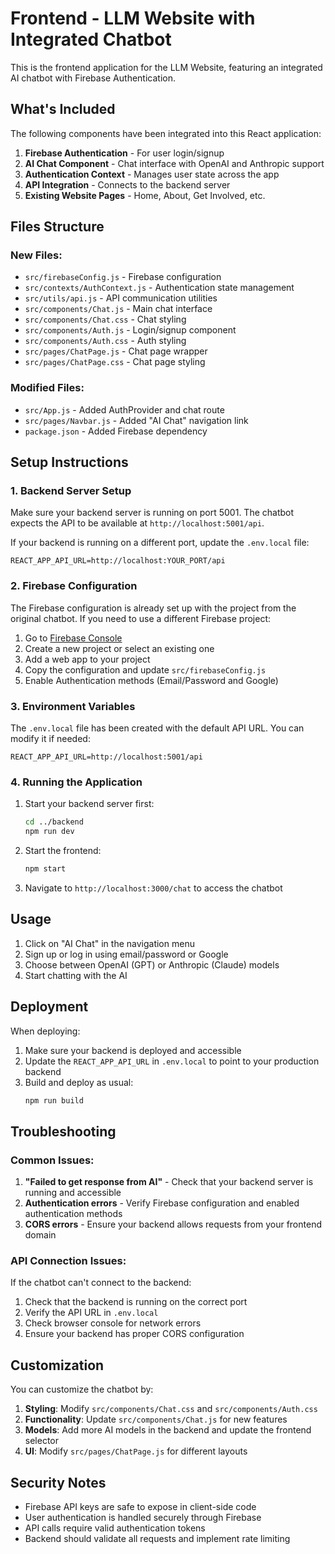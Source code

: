 # Frontend - LLM Website with Integrated Chatbot

This is the frontend application for the LLM Website, featuring an integrated AI chatbot with Firebase Authentication.

## What's Included

The following components have been integrated into this React application:

1. **Firebase Authentication** - For user login/signup
2. **AI Chat Component** - Chat interface with OpenAI and Anthropic support
3. **Authentication Context** - Manages user state across the app
4. **API Integration** - Connects to the backend server
5. **Existing Website Pages** - Home, About, Get Involved, etc.

## Files Structure

### New Files:
- `src/firebaseConfig.js` - Firebase configuration
- `src/contexts/AuthContext.js` - Authentication state management
- `src/utils/api.js` - API communication utilities
- `src/components/Chat.js` - Main chat interface
- `src/components/Chat.css` - Chat styling
- `src/components/Auth.js` - Login/signup component
- `src/components/Auth.css` - Auth styling
- `src/pages/ChatPage.js` - Chat page wrapper
- `src/pages/ChatPage.css` - Chat page styling

### Modified Files:
- `src/App.js` - Added AuthProvider and chat route
- `src/pages/Navbar.js` - Added "AI Chat" navigation link
- `package.json` - Added Firebase dependency

## Setup Instructions

### 1. Backend Server Setup

Make sure your backend server is running on port 5001. The chatbot expects the API to be available at `http://localhost:5001/api`.

If your backend is running on a different port, update the `.env.local` file:
```
REACT_APP_API_URL=http://localhost:YOUR_PORT/api
```

### 2. Firebase Configuration

The Firebase configuration is already set up with the project from the original chatbot. If you need to use a different Firebase project:

1. Go to [Firebase Console](https://console.firebase.google.com/)
2. Create a new project or select an existing one
3. Add a web app to your project
4. Copy the configuration and update `src/firebaseConfig.js`
5. Enable Authentication methods (Email/Password and Google)

### 3. Environment Variables

The `.env.local` file has been created with the default API URL. You can modify it if needed:

```env
REACT_APP_API_URL=http://localhost:5001/api
```

### 4. Running the Application

1. Start your backend server first:
   ```bash
   cd ../backend
   npm run dev
   ```

2. Start the frontend:
   ```bash
   npm start
   ```

3. Navigate to `http://localhost:3000/chat` to access the chatbot

## Usage

1. Click on "AI Chat" in the navigation menu
2. Sign up or log in using email/password or Google
3. Choose between OpenAI (GPT) or Anthropic (Claude) models
4. Start chatting with the AI

## Deployment

When deploying:

1. Make sure your backend is deployed and accessible
2. Update the `REACT_APP_API_URL` in `.env.local` to point to your production backend
3. Build and deploy as usual:
   ```bash
   npm run build
   ```

## Troubleshooting

### Common Issues:

1. **"Failed to get response from AI"** - Check that your backend server is running and accessible
2. **Authentication errors** - Verify Firebase configuration and enabled authentication methods
3. **CORS errors** - Ensure your backend allows requests from your frontend domain

### API Connection Issues:

If the chatbot can't connect to the backend:
1. Check that the backend is running on the correct port
2. Verify the API URL in `.env.local`
3. Check browser console for network errors
4. Ensure your backend has proper CORS configuration

## Customization

You can customize the chatbot by:

1. **Styling**: Modify `src/components/Chat.css` and `src/components/Auth.css`
2. **Functionality**: Update `src/components/Chat.js` for new features
3. **Models**: Add more AI models in the backend and update the frontend selector
4. **UI**: Modify `src/pages/ChatPage.js` for different layouts

## Security Notes

- Firebase API keys are safe to expose in client-side code
- User authentication is handled securely through Firebase
- API calls require valid authentication tokens
- Backend should validate all requests and implement rate limiting 